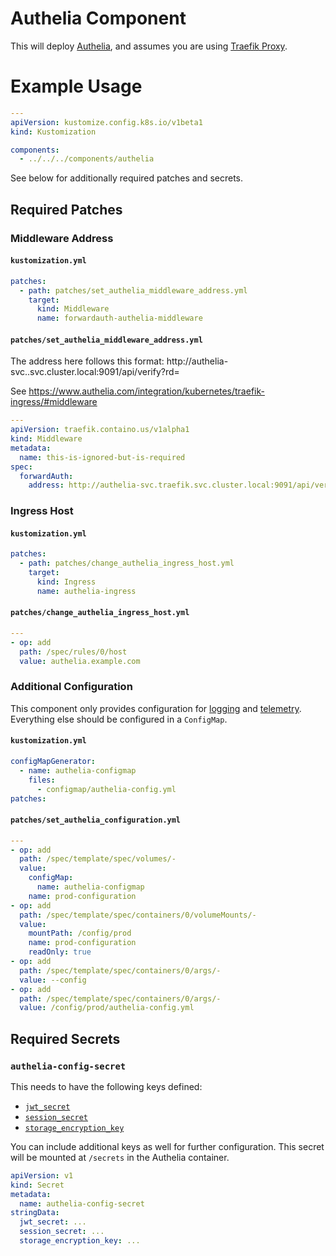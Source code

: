 # Authelia Component

This will deploy [Authelia](https://www.authelia.com/), and assumes you are using
[Traefik Proxy](https://traefik.io/traefik).

# Example Usage

```yaml
---
apiVersion: kustomize.config.k8s.io/v1beta1
kind: Kustomization

components:
  - ../../../components/authelia
```

See below for additionally required patches and secrets.

## Required Patches

### Middleware Address

#### `kustomization.yml`

```yaml
patches:
  - path: patches/set_authelia_middleware_address.yml
    target:
      kind: Middleware
      name: forwardauth-authelia-middleware
```
#### `patches/set_authelia_middleware_address.yml`

The address here follows this format:
http://authelia-svc.<namespace>.svc.cluster.local:9091/api/verify?rd=<url-encoded-domain>

See https://www.authelia.com/integration/kubernetes/traefik-ingress/#middleware

```yaml
---
apiVersion: traefik.containo.us/v1alpha1
kind: Middleware
metadata:
  name: this-is-ignored-but-is-required
spec:
  forwardAuth:
    address: http://authelia-svc.traefik.svc.cluster.local:9091/api/verify?rd=https%3A%2F%2Fauth.example.com%2F
```
 
### Ingress Host

#### `kustomization.yml`

```yaml
patches:
  - path: patches/change_authelia_ingress_host.yml
    target:
      kind: Ingress
      name: authelia-ingress
```

#### `patches/change_authelia_ingress_host.yml`

```yaml
---
- op: add
  path: /spec/rules/0/host
  value: authelia.example.com
```

### Additional Configuration

This component only provides configuration for [logging](https://www.authelia.com/configuration/miscellaneous/logging/)
and [telemetry](https://www.authelia.com/configuration/telemetry/introduction/).  Everything else should be configured
in a `ConfigMap`.

#### `kustomization.yml`

```yaml
configMapGenerator:
  - name: authelia-configmap
    files:
      - configmap/authelia-config.yml
patches:
```

#### `patches/set_authelia_configuration.yml`

```yaml
---
- op: add
  path: /spec/template/spec/volumes/-
  value:
    configMap:
      name: authelia-configmap
    name: prod-configuration
- op: add
  path: /spec/template/spec/containers/0/volumeMounts/-
  value: 
    mountPath: /config/prod
    name: prod-configuration
    readOnly: true
- op: add
  path: /spec/template/spec/containers/0/args/-
  value: --config
- op: add
  path: /spec/template/spec/containers/0/args/-
  value: /config/prod/authelia-config.yml
```

## Required Secrets

### `authelia-config-secret`

This needs to have the following keys defined:
 - [`jwt_secret`](https://www.authelia.com/configuration/miscellaneous/introduction/#jwt_secret)
 - [`session_secret`](https://www.authelia.com/configuration/session/introduction/#secret)
 - [`storage_encryption_key`](https://www.authelia.com/configuration/storage/introduction/#encryption_key)

You can include additional keys as well for further configuration.  This secret will be mounted at `/secrets` in the
Authelia container.

```yaml
apiVersion: v1
kind: Secret
metadata:
  name: authelia-config-secret
stringData:
  jwt_secret: ...
  session_secret: ...
  storage_encryption_key: ...
```
